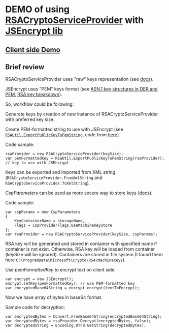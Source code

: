 # DEMO of using [RSACryptoServiceProvider](https://docs.microsoft.com/en-us/dotnet/api/system.security.cryptography.rsacryptoserviceprovider?view=netframework-4.7.2) with [JSEncrypt lib](https://github.com/travist/jsencrypt)
## [Client side Demo](https://worlaf.github.io/RSADemo/JS%20Demo/index.html)
## Brief review
RSACryptoServiceProvider uses "raw" keys representation (see [docs](https://docs.microsoft.com/en-us/dotnet/api/system.security.cryptography.rsaparameters?view=netframework-4.7.2)).

JSEncrypt uses "PEM" keys format (see [ASN.1 key structures in DER and PEM](https://tls.mbed.org/kb/cryptography/asn1-key-structures-in-der-and-pem), [RSA key breakdown](https://etherhack.co.uk/asymmetric/docs/rsa_key_breakdown.html)).
 
So, workflow could be following:

Generate keys by creation of new instance of RSACryptoServiceProvider with preferred key size.

Create PEM-formatted string to use with JSEncrypt (see [`RSAUtil.ExportPublicKeyToPemString`](https://github.com/Worlaf/RSADemo/blob/master/RSADemo_WinForms/RSAUtil.cs#L21), code from [here](https://stackoverflow.com/questions/28406888/c-sharp-rsa-public-key-output-not-correct/28407693#28407693)).

Code sample:

```
rsaProvider = new RSACryptoServiceProvider(keySize);
var pemFormattedKey = RsaUtil.ExportPublicKeyToPemString(rsaProvider); // key to use with JSEncrypt
```

Keys can be exported and imported from XML string (`RSACryptoServiceProvider.FromXmlString` and `RSACryptoServiceProvider.ToXmlString`).

_CspParameters_ can be used as more secure way to store keys ([docs](https://docs.microsoft.com/en-us/dotnet/api/system.security.cryptography.cspparameters?view=netframework-4.7.2)).

Code sample:

```
var cspParams = new CspParameters
{
    KeyContainerName = storageName,
    Flags = CspProviderFlags.UseMachineKeyStore
};
var rsaProvider = new RSACryptoServiceProvider(keySize, cspParams);
```
RSA key will be generated and stored in container with specified name if container is not exist. Otherwise, RSA key will be loaded from container (keySize will be ignored). Containers are stored in file system (I found them here `C:\ProgramData\Microsoft\Crypto\RSA\MachineKeys`).

Use _pemFormattedKey_ to encrypt text on client side:
```
var encrypt = new JSEncrypt(); 
encrypt.setKey(pemFormattedKey); // use PEM-formatted key
var encryptedBase64String = encrypt.encrypt(textToEncrypt);
```

Now we have array of bytes in base64 format.

Sample code for decryption:
```
var encryptedBytes = Convert.FromBase64String(encryptedBase64String);
var decryptedBytes = rsaProvider.Decrypt(encryptedBytes, false); 
var decryptedString = Encoding.UTF8.GetString(decryptedBytes);
```
